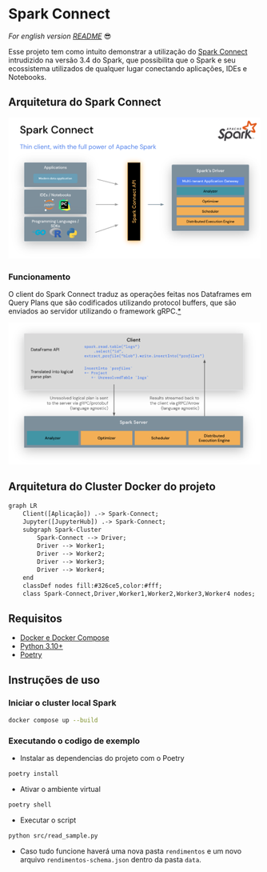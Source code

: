 # Spark Connect
*For english version [README](docs/README.en.md)* :sunglasses:

Esse projeto tem como intuito demonstrar a utilização do [Spark Connect](https://spark.apache.org/docs/latest/spark-connect-overview.html) intrudizido na versão 3.4 do Spark, que possibilita que o Spark e seu ecossistema utilizados de qualquer lugar conectando aplicações, IDEs e Notebooks.


## Arquitetura do Spark Connect

![Spark Connect Architecture](docs/imgs/spark-connect-api.png "Arquitetura do Spark Connect")

### Funcionamento

O client do Spark Connect traduz as operações feitas nos Dataframes em Query Plans que são codificados utilizando protocol buffers, que são enviados ao servidor utilizando o framework gRPC.[*](https://spark.apache.org/docs/latest/spark-connect-overview.html)

![Spark Connect Operations](docs/imgs/spark-connect-communication.png "Funcionamento do Spark Connect")

## Arquitetura do Cluster Docker do projeto

```mermaid
graph LR
    Client([Aplicação]) .-> Spark-Connect;
    Jupyter([JupyterHub]) .-> Spark-Connect;
    subgraph Spark-Cluster
        Spark-Connect --> Driver;
        Driver --> Worker1;
        Driver --> Worker2;
        Driver --> Worker3;
        Driver --> Worker4;
    end
    classDef nodes fill:#326ce5,color:#fff;
    class Spark-Connect,Driver,Worker1,Worker2,Worker3,Worker4 nodes;
```

## Requisitos
- [Docker e Docker Compose](https://docs.docker.com/engine/install/)
- [Python 3.10+](https://www.python.org/downloads/release/python-31010/)
- [Poetry](https://python-poetry.org/docs/) 

## Instruções de uso
### Iniciar o cluster local Spark

```bash
docker compose up --build
```

### Executando o codigo de exemplo

- Instalar as dependencias do projeto com o Poetry
```bash
poetry install
```

- Ativar o ambiente virtual
```bash
poetry shell
```

- Executar o script
```bash
python src/read_sample.py
```

- Caso tudo funcione haverá uma nova pasta `rendimentos` e um novo arquivo `rendimentos-schema.json` dentro da pasta `data`.

